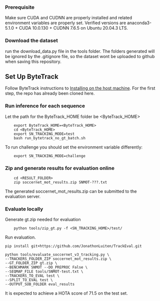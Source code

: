 ### Prerequisite
Make sure CUDA and CUDNN are properly installed and related environment variables are properly set. 
Verified versions are anaconda3-5.1.0 + CUDA 10.0.130 + CUDNN 7.6.5 on Ubuntu 20.04.3 LTS. 

### Download the dataset
run the download_data.py file in the tools folder. The folders generated will be ignored by the .gitignore file, so the dataset wont be uploaded to github when saving this repository.

## Set Up ByteTrack
Follow ByteTrack instructions to [Installing on the host machine](https://github.com/ifzhang/ByteTrack#1-installing-on-the-host-machine). For the first step, the repo has already been cloned here.

### Run inference for each sequence
Let the path for the ByteTrack_HOME folder be <ByteTrack_HOME>
```
    export ByteTrack_HOME=<ByteTrack_HOME>
    cd <ByteTrack_HOME>
    export SN_TRACKING_MODE=test
    bash run_bytetrack_no_gt_batch.sh
```
To run challenge you should set the environment variable differently:
```
    export SN_TRACKING_MODE=challenge
```

### Zip and generate results for evaluation online
```
    cd <RESULT_FOLDER>
    zip soccernet_mot_results.zip SNMOT-???.txt
```
The generated soccernet_mot_results.zip can be submitted to the evaluation server.

### Evaluate locally

Generate gt.zip needed for evaluation
```
    python tools/zip_gt.py -f <SN_TRACKING_HOME>/test/

```

Run evaluation.

```
pip install git+https://github.com/JonathonLuiten/TrackEval.git

python tools/evaluate_soccernet_v3_tracking.py \
--TRACKERS_FOLDER_ZIP soccernet_mot_results.zip \
--GT_FOLDER_ZIP gt.zip \
--BENCHMARK SNMOT --DO_PREPROC False \
--SEQMAP_FILE tools/SNMOT-test.txt \
--TRACKERS_TO_EVAL test \
--SPLIT_TO_EVAL test \
--OUTPUT_SUB_FOLDER eval_results
```
It is expected to achieve a HOTA score of 71.5 on the test set.
